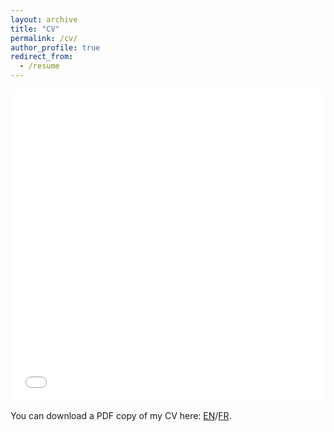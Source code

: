 ```yaml
---
layout: archive
title: "CV"
permalink: /cv/
author_profile: true
redirect_from:
  - /resume
---
```


<iframe src="/files/CV_SYED_anglais.pdf" width="100%" height="500" frameborder="no" border="0" marginwidth="0" marginheight="0"></iframe>

You can download a PDF copy of my CV here: [EN](/files/pdf/CV_SYED_anglais.pdf)/[FR](/files/pdf/CV_SYED_francais.pdf).
